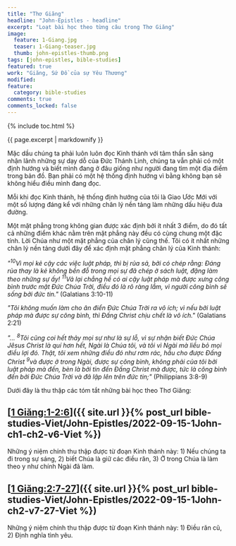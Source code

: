 ```yaml
---
title: "Thơ Giăng"
headline: "John-Epistles - headline"
excerpt: "Loạt bài học theo từng câu trong Thơ Giăng"
image: 
  feature: 1-Giang.jpg
  teaser: 1-Giang-teaser.jpg
  thumb: john-epistles-thumb.png
tags: [john-epistles, bible-studies]
featured: true
work: "Giăng, Sứ Đồ của sự Yêu Thương"
modified:
feature:
  category: bible-studies
comments: true
comments_locked: false
---
```


{% include toc.html %}

{{ page.excerpt | markdownify }}

Mặc dầu chúng ta phải luôn luôn đọc Kinh thánh với tâm thần sẵn sàng nhận lãnh những sự dạy dỗ của Đức Thánh Linh, chúng ta vẫn phải có một định hướng và biết mình đang ở đâu giống như người đang tìm một địa điểm trong bản đồ. Bạn phải có một hệ thống định hướng vì bằng không bạn sẽ không hiểu điều mình đang đọc.

Mỗi khi đọc Kinh thánh, hệ thống định hướng của tôi là Giao Ước Mới với một số lượng đáng kể với những chân lý nền tảng làm những dấu hiệu đưa đường.

Một mặt phẳng trong không gian được xác định bởi ít nhất 3 điểm, do đó tất cả những điểm khác nằm trên mặt phẳng này đều có cùng chung một đặc tính. Lời Chúa như một mặt phẳng của chân lý cũng thế. Tôi có ít nhất những chân lý nền tảng dưới đây để xác định mặt phẳng chân lý của Kinh thánh:

*"<sup>10</sup>Vì mọi kẻ cậy các việc luật pháp, thì bị rủa sả, bởi có chép rằng: Ðáng rủa thay là kẻ không bền đỗ trong mọi sự đã chép ở sách luật, đặng làm theo những sự ấy! <sup>11</sup>Vả lại chẳng hề có ai cậy luật pháp mà được xưng công bình trước mặt Ðức Chúa Trời, điều đó là rõ ràng lắm, vì người công bình sẽ sống bởi đức tin."* (Galatians 3:10-11)

*"Tôi không muốn làm cho ân điển Ðức Chúa Trời ra vô ích; vì nếu bởi luật pháp mà được sự công bình, thì Ðấng Christ chịu chết là vô ích."* (Galatians 2:21)

*"... <sup>8</sup>Tôi cũng coi hết thảy mọi sự như là sự lỗ, vì sự nhận biết Ðức Chúa Jêsus Christ là quí hơn hết, Ngài là Chúa tôi, và tôi vì Ngài mà liều bỏ mọi điều lợi đó. Thật, tôi xem những điều đó như rơm rác, hầu cho được Ðấng Christ <sup>9</sup>và được ở trong Ngài, được sự công bình, không phải của tôi bởi luật pháp mà đến, bèn là bởi tin đến Ðấng Christ mà được, tức là công bình đến bởi Ðức Chúa Trời và đã lập lên trên đức tin;"* (Philippians 3:8-9)

Dưới đây là thu thập các tóm tắt những bài học theo Thơ Giăng:

##  [<u>1 Giăng:1-2:6</u>]({{ site.url }}{% post_url bible-studies-Viet/John-Epistles/2022-09-15-1John-ch1-ch2-v6-Viet %})

Những ý niệm chính thu thập được từ đoạn Kinh thánh này: 1) Nếu chúng ta đi trong sự sáng, 2) biết Chúa là giữ các điều răn, 3) Ở trong Chúa là làm theo y như chính Ngài đã làm.

##  [<u>1 Giăng:2:7-27</u>]({{ site.url }}{% post_url bible-studies-Viet/John-Epistles/2022-09-15-1John-ch2-v7-27-Viet %})

Những ý niệm chính thu thập được từ đoạn Kinh thánh này: 1) Điều răn cũ, 2) Định nghĩa tình yêu.

